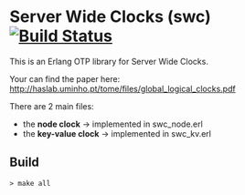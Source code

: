 Server Wide Clocks (swc)  [![Build Status](https://travis-ci.org/ricardobcl/ServerWideClocks.svg)](https://travis-ci.org/ricardobcl/ServerWideClocks)
=====

This is an Erlang OTP library for Server Wide Clocks.

Your can find the paper here: http://haslab.uminho.pt/tome/files/global_logical_clocks.pdf

There are 2 main files:

  - the **node clock** -> implemented in swc_node.erl
  - the **key-value clock** -> implemented in swc_kv.erl

Build
-----

```shell
> make all
```
